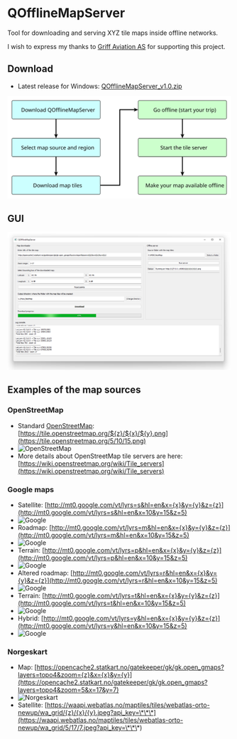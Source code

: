 # QOfflineMapServer
Tool for downloading and serving XYZ tile maps inside offline networks.

I wish to express my thanks to [Griff Aviation AS](https://griffaviation.com/) for supporting this project.

## Download
- Latest release for Windows: [QOfflineMapServer_v1.0.zip](https://github.com/bsaid/QOfflineMapServer/releases/download/v1.0/QOfflineMapServer_v1.0.zip)

![Introduction diagram](docs/introDiagram.svg)

## GUI
![QOfflineMapServer GUI](docs/QOfflineMapServerGUI.png)

## Examples of the map sources

### OpenStreetMap
- Standard [OpenStreetMap](https://www.openstreetmap.org/): [https://tile.openstreetmap.org/${z}/${x}/${y}.png](https://tile.openstreetmap.org/5/10/15.png)
- ![OpenStreetMap](https://tile.openstreetmap.org/5/10/15.png)
- More details about OpenStreetMap tile servers are here: [https://wiki.openstreetmap.org/wiki/Tile_servers](https://wiki.openstreetmap.org/wiki/Tile_servers)

### Google maps
- Satellite: [http://mt0.google.com/vt/lyrs=s&hl=en&x={x}&y={y}&z={z}](http://mt0.google.com/vt/lyrs=s&hl=en&x=10&y=15&z=5)
- ![Google](http://mt0.google.com/vt/lyrs=s&hl=en&x=10&y=15&z=5)
- Roadmap: [http://mt0.google.com/vt/lyrs=m&hl=en&x={x}&y={y}&z={z}](http://mt0.google.com/vt/lyrs=m&hl=en&x=10&y=15&z=5)
- ![Google](http://mt0.google.com/vt/lyrs=m&hl=en&x=10&y=15&z=5)
- Terrain: [http://mt0.google.com/vt/lyrs=p&hl=en&x={x}&y={y}&z={z}](http://mt0.google.com/vt/lyrs=p&hl=en&x=10&y=15&z=5)
- ![Google](http://mt0.google.com/vt/lyrs=p&hl=en&x=10&y=15&z=5)
- Altered roadmap: [http://mt0.google.com/vt/lyrs=r&hl=en&x={x}&y={y}&z={z}](http://mt0.google.com/vt/lyrs=r&hl=en&x=10&y=15&z=5)
- ![Google](http://mt0.google.com/vt/lyrs=r&hl=en&x=10&y=15&z=5)
- Terrain: [http://mt0.google.com/vt/lyrs=t&hl=en&x={x}&y={y}&z={z}](http://mt0.google.com/vt/lyrs=t&hl=en&x=10&y=15&z=5)
- ![Google](http://mt0.google.com/vt/lyrs=t&hl=en&x=10&y=15&z=5)
- Hybrid: [http://mt0.google.com/vt/lyrs=y&hl=en&x={x}&y={y}&z={z}](http://mt0.google.com/vt/lyrs=y&hl=en&x=10&y=15&z=5)
- ![Google](http://mt0.google.com/vt/lyrs=y&hl=en&x=10&y=15&z=5)

### Norgeskart
- Map: [https://opencache2.statkart.no/gatekeeper/gk/gk.open_gmaps?layers=topo4&zoom={z}&x={x}&y={y}](https://opencache2.statkart.no/gatekeeper/gk/gk.open_gmaps?layers=topo4&zoom=5&x=17&y=7)
- ![Norgeskart](https://opencache2.statkart.no/gatekeeper/gk/gk.open_gmaps?layers=topo4&zoom=5&x=17&y=7)
- Satellite: [https://waapi.webatlas.no/maptiles/tiles/webatlas-orto-newup/wa_grid/{z}/{x}/{y}.jpeg?api_key=\*\*\*](https://waapi.webatlas.no/maptiles/tiles/webatlas-orto-newup/wa_grid/5/17/7.jpeg?api_key=\*\*\*)
